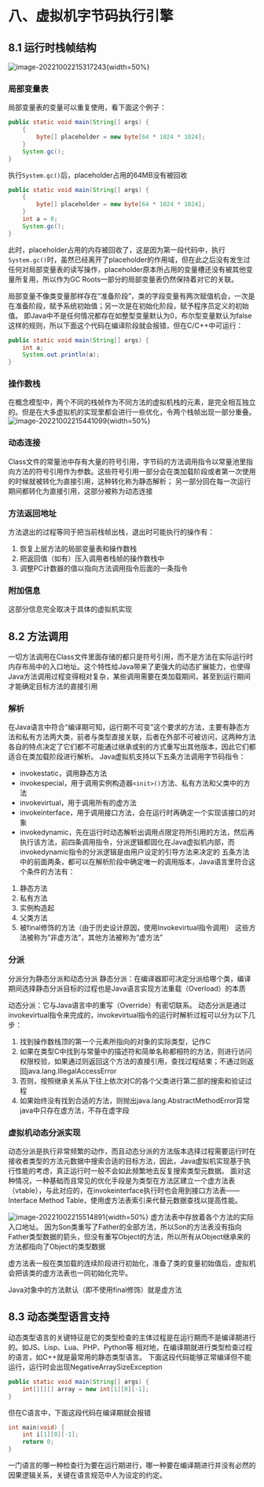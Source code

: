 # 八、虚拟机字节码执行引擎

## 8.1 运行时栈帧结构
![image-20221002215317243](./images/image-20221002215317243.png){width=50%}

### 局部变量表
局部变量表的变量可以重复使用，看下面这个例子：
```java
public static void main(String[] args) {
	{
		byte[] placeholder = new byte[64 * 1024 * 1024];
	}
	System.gc();
}
```
执行`System.gc()`后，placeholder占用的64MB没有被回收
```java
public static void main(String[] args) {
	{
		byte[] placeholder = new byte[64 * 1024 * 1024];
	}
	int a = 0;
	System.gc();
}
```
此时，placeholder占用的内存被回收了，这是因为第一段代码中，执行`System.gc()`时，虽然已经离开了placeholder的作用域，但在此之后没有发生过任何对局部变量表的读写操作，placeholder原本所占用的变量槽还没有被其他变量所复用，所以作为GC Roots一部分的局部变量表仍然保持着对它的关联。

局部变量不像类变量那样存在“准备阶段”，类的字段变量有两次赋值机会，一次是在准备阶段，赋予系统初始值；另一次是在初始化阶段，赋予程序员定义的初始值。
即Java中不是任何情况都存在如整型变量默认为0，布尔型变量默认为false这样的规则，所以下面这个代码在编译阶段就会报错，但在C/C++中可运行：
```java
public static void main(String[] args) {
	int a;
	System.out.println(a);
}
```

### 操作数栈
在概念模型中，两个不同的栈帧作为不同方法的虚拟机栈的元素，是完全相互独立的。但是在大多虚拟机的实现里都会进行一些优化，令两个栈帧出现一部分重叠。
![image-20221002215441099](./images/image-20221002215441099.png){width=50%}

### 动态连接
Class文件的常量池中存有大量的符号引用，字节码的方法调用指令以常量池里指向方法的符号引用作为参数。这些符号引用一部分会在类加载阶段或者第一次使用的时候就被转化为直接引用，这种转化称为静态解析；
另一部分回在每一次运行期间都转化为直接引用，这部分被称为动态连接

### 方法返回地址
方法退出的过程等同于把当前栈帧出栈，退出时可能执行的操作有：
1. 恢复上层方法的局部变量表和操作数栈
2. 把返回值（如有）压入调用者栈帧的操作数栈中
3. 调整PC计数器的值以指向方法调用指令后面的一条指令

### 附加信息
这部分信息完全取决于具体的虚拟机实现

## 8.2 方法调用
一切方法调用在Class文件里面存储的都只是符号引用，而不是方法在实际运行时内存布局中的入口地址。这个特性给Java带来了更强大的动态扩展能力，也使得Java方法调用过程变得相对复杂，某些调用需要在类加载期间，甚至到运行期间才能确定目标方法的直接引用

### 解析
在Java语言中符合“编译期可知，运行期不可变”这个要求的方法，主要有静态方法和私有方法两大类，前者与类型直接关联，后者在外部不可被访问，这两种方法各自的特点决定了它们都不可能通过继承或别的方式重写出其他版本，因此它们都适合在类加载阶段进行解析。
Java虚拟机支持以下五条方法调用字节码指令：
- invokestatic，调用静态方法
- invokespecial，用于调用实例构造器`<init>()`方法、私有方法和父类中的方法
- invokevirtual，用于调用所有的虚方法
- invokeinterface，用于调用接口方法，会在运行时再确定一个实现该接口的对象
- invokedynamic，先在运行时动态解析出调用点限定符所引用的方法，然后再执行该方法，前四条调用指令，分派逻辑都固化在Java虚拟机内部，而invokedynamic指令的分派逻辑是由用户设定的引导方法来决定的
五条方法中的前面两条，都可以在解析阶段中确定唯一的调用版本，Java语言里符合这个条件的方法有：
1. 静态方法
2. 私有方法
3. 实例构造起
4. 父类方法
5. 被final修饰的方法（由于历史设计原因，使用Invokevirtual指令调用）
这些方法被称为“非虚方法”，其他方法被称为“虚方法”

### 分派
分派分为静态分派和动态分派
静态分派：在编译器即可决定分派给哪个类，编译期间选择静态分派目标的过程也是Java语言实现方法重载（Overload）的本质

动态分派：它与Java语言中的重写（Override）有密切联系。
动态分派是通过invokevirtual指令来完成的，invokevirtual指令的运行时解析过程可以分为以下几步：
1. 找到操作数栈顶的第一个元素所指向的对象的实际类型，记作C
2. 如果在类型C中找到与常量中的描述符和简单名称都相符的方法，则进行访问权限校验，如果通过则返回这个方法的直接引用，查找过程结束；不通过则返回java.lang.IllegalAccessError
3. 否则，按照继承关系从下往上依次对C的各个父类进行第二部的搜索和验证过程
4. 如果始终没有找到合适的方法，则抛出java.lang.AbstractMethodError异常
java中只存在虚方法，不存在虚字段

### 虚拟机动态分派实现
动态分派是执行非常频繁的动作，而且动态分派的方法版本选择过程需要运行时在接收者类型的方法元数据中搜索合适的目标方法，因此，Java虚拟机实现基于执行性能的考虑，真正运行时一般不会如此频繁地去反复搜索类型元数据。
面对这种情况，一种基础而且常见的优化手段是为类型在方法区建立一个虚方法表（vtable），与此对应的，在invokeinterface执行时也会用到接口方法表——Interface Method Table，使用虚方法表索引来代替元数据查找以提高性能。

![image-20221002215514891](./images/image-20221002215514891.png){width=50%}
虚方法表中存放着各个方法的实际入口地址。
因为Son类重写了Father的全部方法，所以Son的方法表没有指向Father类型数据的箭头，但没有重写Object的方法，所以所有从Object继承来的方法都指向了Object的类型数据

虚方法表一般在类加载的连续阶段进行初始化，准备了类的变量初始值后，虚拟机会把该类的虚方法表也一同初始化完毕。

Java对象中的方法默认（即不使用final修饰）就是虚方法

## 8.3 动态类型语言支持
动态类型语言的关键特征是它的类型检查的主体过程是在运行期而不是编译期进行的。如JS、Lisp、Lua、PHP、Python等
相对地，在编译期就进行类型检查过程的语言，如C++就是最常用的静态类型语言。
下面这段代码能够正常编译但不能运行，运行时会出现NegativeArraySizeException
```java
public static void main(String[] args) {
	int[][][] array = new int[1][0][-1];
}
```
但在C语言中，下面这段代码在编译期就会报错
```c
int main(void) {
	int i[1][0][-1];
	return 0;
}
```
一门语言的哪一种检查行为要在运行期进行，哪一种要在编译期进行并没有必然的因果逻辑关系，关键在语言规范中人为设定的约定。


